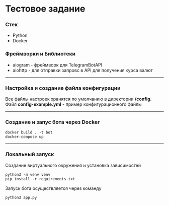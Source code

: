 # Тестовое задание

### Стек

- Python
- Docker

### Фреймворки и Библиотеки

- aiogram - фреймворк для TelegramBotAPI
- aiohttp - для отправки запровс в API для получения курса валют

***

### Настройка и создание файла конфигурации

Все файлы настроек хранятся по умолчанию в директории __/config__.
Файл __config-example.yml__ - пример конфигурационного файлы

***

### Создание и запус бота через Docker

```
docker build . -t bot
docker-compose up
```

***

### Локальный запуск

Создание виртуального окружения и установка зависимостей

```
python3 -m venv venv
pip install -r requirements.txt
```

Запуск бота осуществляется через команду

```
python3 app.py
```
